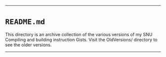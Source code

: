 ***

# `README.md`

This directory is an archive collection of the various versions of my SNU Compiling and building instruction Gists. Visit the OldVersions/ directory to see the older versions.

***
